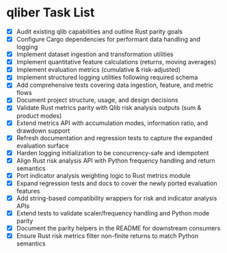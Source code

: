 # qliber Task List

- [x] Audit existing qlib capabilities and outline Rust parity goals
- [x] Configure Cargo dependencies for performant data handling and logging
- [x] Implement dataset ingestion and transformation utilities
- [x] Implement quantitative feature calculations (returns, moving averages)
- [x] Implement evaluation metrics (cumulative & risk-adjusted)
- [x] Implement structured logging utilities following required schema
- [x] Add comprehensive tests covering data ingestion, feature, and metric flows
- [x] Document project structure, usage, and design decisions
- [x] Validate Rust metrics parity with Qlib risk analysis outputs (sum & product modes)
- [x] Extend metrics API with accumulation modes, information ratio, and drawdown support
- [x] Refresh documentation and regression tests to capture the expanded evaluation surface
- [x] Harden logging initialization to be concurrency-safe and idempotent
- [x] Align Rust risk analysis API with Python frequency handling and return semantics
- [x] Port indicator analysis weighting logic to Rust metrics module
- [x] Expand regression tests and docs to cover the newly ported evaluation features
- [x] Add string-based compatibility wrappers for risk and indicator analysis APIs
- [x] Extend tests to validate scaler/frequency handling and Python mode parity
- [x] Document the parity helpers in the README for downstream consumers
- [x] Ensure Rust risk metrics filter non-finite returns to match Python semantics
